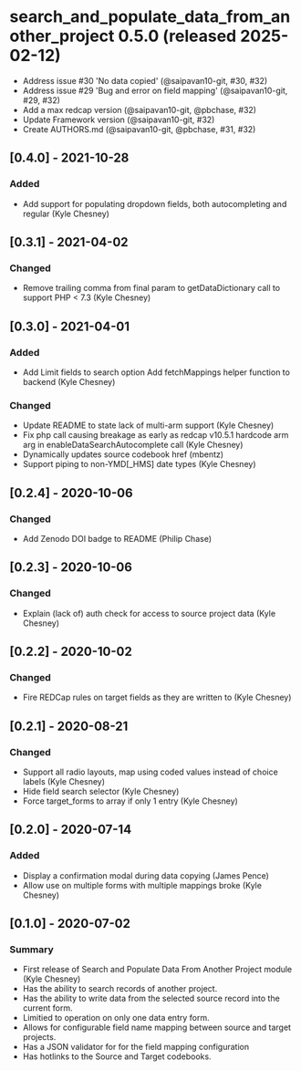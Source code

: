 # search_and_populate_data_from_another_project 0.5.0 (released 2025-02-12)
- Address issue #30 'No data copied' (@saipavan10-git, #30, #32)
- Address issue #29 'Bug and error on field mapping' (@saipavan10-git, #29, #32)
- Add a max redcap version (@saipavan10-git, @pbchase, #32)
- Update Framework version (@saipavan10-git, #32)
- Create AUTHORS.md (@saipavan10-git, @pbchase, #31, #32)

## [0.4.0] - 2021-10-28
### Added
- Add support for populating dropdown fields, both autocompleting and regular (Kyle Chesney)


## [0.3.1] - 2021-04-02
### Changed
- Remove trailing comma from final param to getDataDictionary call to support PHP < 7.3 (Kyle Chesney)


## [0.3.0] - 2021-04-01
### Added
- Add Limit fields to search option Add fetchMappings helper function to backend (Kyle Chesney)

### Changed
- Update README to state lack of multi-arm support (Kyle Chesney)
- Fix php call causing breakage as early as redcap v10.5.1 hardcode arm arg in enableDataSearchAutocomplete call (Kyle Chesney)
- Dynamically updates source codebook href (mbentz)
- Support piping to non-YMD[_HMS] date types (Kyle Chesney)


## [0.2.4] - 2020-10-06
### Changed
- Add Zenodo DOI badge to README (Philip Chase)


## [0.2.3] - 2020-10-06
### Changed
- Explain (lack of) auth check for access to source project data (Kyle Chesney)


## [0.2.2] - 2020-10-02
### Changed
- Fire REDCap rules on target fields as they are written to (Kyle Chesney)


## [0.2.1] - 2020-08-21
### Changed
- Support all radio layouts, map using coded values instead of choice labels (Kyle Chesney)
- Hide field search selector (Kyle Chesney)
- Force target_forms to array if only 1 entry (Kyle Chesney)


## [0.2.0] - 2020-07-14
### Added
- Display a confirmation modal during data copying (James Pence)
- Allow use on multiple forms with multiple mappings broke (Kyle Chesney)


## [0.1.0] - 2020-07-02
### Summary
- First release of Search and Populate Data From Another Project module (Kyle Chesney)
- Has the ability to search records of another project.
- Has the ability to write data from the selected source record into the current form.
- Limitied to operation on only one data entry form.
- Allows for configurable field name mapping between source and target projects.
- Has a JSON validator for for the field mapping configuration
- Has hotlinks to the Source and Target codebooks.
